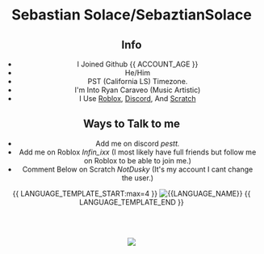 <div align="center">

# Sebastian Solace/SebaztianSolace
## Info
- I Joined Github {{ ACCOUNT_AGE }}
- He/Him
- PST (California LS) Timezone.
- I'm Into Ryan Caraveo (Music Artistic)
- I Use [Roblox](https://roblox.com/), [Discord](https://discord.com/), And [Scratch](https://scratch.mit.edu/)

## Ways to Talk to me
- Add me on discord *pestt.*
- Add me on Roblox *Infin_ixx* (I most likely have full friends but follow me on Roblox to be able to join me.)
- Comment Below on Scratch *NotDusky* (It's my account I cant change the user.)

{{ LANGUAGE_TEMPLATE_START:max=4 }}
![{{LANGUAGE_NAME}}](https://img.shields.io/static/v1?style=flat-square&label=%E2%A0%80&color=555&labelColor={{LANGUAGE_COLOR:uri}}&message={{LANGUAGE_NAME:uri}}%EF%B8%B1{{LANGUAGE_PERCENT:uri}}%25)
{{ LANGUAGE_TEMPLATE_END }}

 <br><br>

 
<img src="https://media.tenor.com/Xe5HRbPJhsUAAAAi/sebastian-solace-spin.gif"/>

<br><br>

</div>



